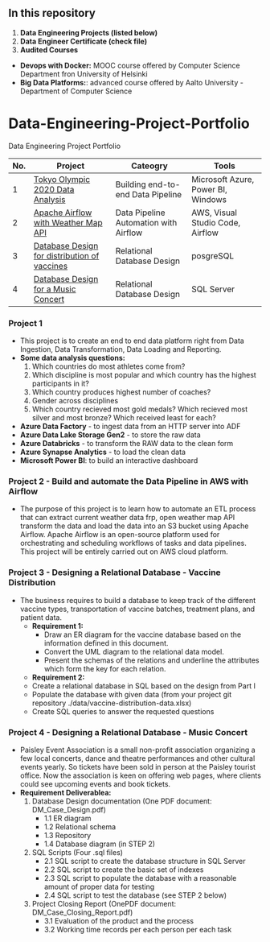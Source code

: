 ## In this repository
1. **Data Engineering Projects (listed below)**
2. **Data Engineer Certificate (check file)**
3. **Audited Courses**
- **Devops with Docker:** MOOC course offered by Computer Science Department fron University of Helsinki 
- **Big Data Platforms:**: advanced course offered by Aalto University - Department of Computer Science
# Data-Engineering-Project-Portfolio
Data Engineering Project Portfolio

| No. | Project | Cateogry | Tools |
|----------|----------|----------|----------|
| 1 | [Tokyo Olympic 2020 Data Analysis](https://github.com/Hannah-Abi/Olympics-Data-Analysis---Azure-Data-Engineering) | Building end-to-end Data Pipeline  | Microsoft Azure, Power BI, Windows |
| 2 | [Apache Airflow with Weather Map API](https://github.com/Hannah-Abi/Weather-Data-Pipeline-with-Apache-Airflow) |Data Pipeline Automation with Airflow | AWS, Visual Studio Code, Airflow |
| 3 | [Database Design for distribution of vaccines](https://github.com/Hannah-Abi/Database-Design---Vaccine-Distribution) | Relational Database Design | posgreSQL |
| 4 | [Database Design for a Music Concert](https://github.com/Hannah-Abi/PE-Case---Database-Design) | Relational Database Design | SQL Server |

### Project 1 
- This project is to create an end to end data platform right from Data Ingestion, Data Transformation, Data Loading and Reporting.
- **Some data analysis questions:**
   1. Which countries do most athletes come from?
   2. Which discipline is most popular and which country has the highest participants in it?
   3. Which country produces highest number of coaches?
   4. Gender across disciplines
   5. Which country recieved most gold medals? Which recieved most silver and most bronze? Which received least for each?
 - **Azure Data Factory** - to ingest data from an HTTP server into ADF
 - **Azure Data Lake Storage Gen2** - to store the raw data
 - **Azure Databricks** - to transform the RAW data to the clean form
 - **Azure Synapse Analytics** - to load the clean data <br> 
 - **Microsoft Power BI**: to build an interactive dashboard

### Project 2 - Build and automate the Data Pipeline in AWS with Airflow
- The purpose of this project is to learn how to automate an ETL process that can extract current weather data frp, open weather map API  transform the data and load the data into an S3 bucket using Apache Airflow. Apache Airflow is an open-source platform used for orchestrating and scheduling workflows of tasks and data pipelines. This project will be entirely carried out on AWS cloud platform.
### Project 3 -  Designing a Relational Database - Vaccine Distribution
 - The business requires to build a database to keep track of the different vaccine types, transportation of vaccine batches, treatment plans, and patient data.
   - **Requirement 1:**
     - Draw an ER diagram for the vaccine database based on the information defined in this document.
     - Convert the UML diagram to the relational data model.
     - Present the schemas of the relations and underline the attributes which form the key for each relation.
    - **Requirement 2:**
     - Create a relational database in SQL based on the design from Part I
     - Populate the database with given data (from your project git repository ./data/vaccine-distribution-data.xlsx)
     - Create SQL queries to answer the requested questions
### Project 4 - Designing a Relational Database - Music Concert
 - Paisley Event Association is a small non-profit association organizing a few local concerts, dance and theatre performances and other cultural events yearly. So  tickets have been sold in person at the Paisley tourist office. Now the association is keen on offering web pages, where clients could see upcoming events and book tickets. 
- **Requirement Deliverablea:**
  1. Database Design documentation (One PDF document: DM_Case_Design.pdf)
     - 1.1 ER diagram
     - 1.2 Relational schema
     - 1.3 Repository
     - 1.4 Database diagram (in STEP 2)
  2. SQL Scripts (Four .sql files)
     - 2.1 SQL script to create the database structure in SQL Server
     - 2.2 SQL script to create the basic set of indexes
     - 2.3 SQL script to populate the database with a reasonable amount of proper data for testing
     - 2.4 SQL script to test the database (see STEP 2 below)
  3. Project Closing Report (OnePDF document: DM_Case_Closing_Report.pdf)
     - 3.1 Evaluation of the product and the process
     - 3.2 Working time records per each person per each task

